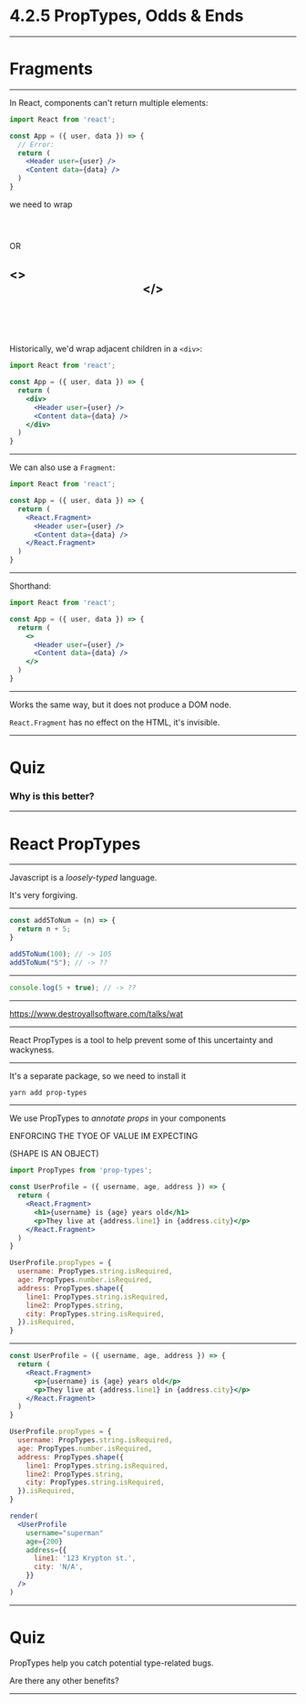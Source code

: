# 4.2.5 PropTypes, Odds & Ends

---

# Fragments

---

In React, components can't return multiple elements:

```jsx
import React from 'react';

const App = ({ user, data }) => {
  // Error:
  return (
    <Header user={user} />
    <Content data={data} />
  )
}
```

we need to wrap 
<div>
    <Header user={user} />
    <Content data={data} />
</div>

OR 

<>
    <Header user={user} />
    <Content data={data} />
</>
---

Historically, we'd wrap adjacent children in a `<div>`:

```jsx
import React from 'react';

const App = ({ user, data }) => {
  return (
    <div>
      <Header user={user} />
      <Content data={data} />
    </div>
  )
}
```

---

We can also use a `Fragment`:

```jsx
import React from 'react';

const App = ({ user, data }) => {
  return (
    <React.Fragment>
      <Header user={user} />
      <Content data={data} />
    </React.Fragment>
  )
}
```

---

Shorthand:

```jsx
import React from 'react';

const App = ({ user, data }) => {
  return (
    <>
      <Header user={user} />
      <Content data={data} />
    </>
  )
}
```

---

Works the same way, but it does not produce a DOM node.

`React.Fragment` has no effect on the HTML, it's invisible.

---

# Quiz

### Why is this better?

---

# React PropTypes

---

Javascript is a _loosely-typed_ language.

It's very forgiving.

---

```js
const add5ToNum = (n) => {
  return n + 5;
}

add5ToNum(100); // -> 105
add5ToNum("5"); // -> ??
```

---

```js
console.log(5 + true); // -> ??
```

---

https://www.destroyallsoftware.com/talks/wat

---

React PropTypes is a tool to help prevent some of this uncertainty and wackyness.

---

It's a separate package, so we need to install it

```bash
yarn add prop-types
```

---

We use PropTypes to _annotate props_ in your components


ENFORCING THE TYOE OF VALUE IM EXPECTING 

(SHAPE IS AN OBJECT)

```jsx
import PropTypes from 'prop-types';

const UserProfile = ({ username, age, address }) => {
  return (
    <React.Fragment>
      <h1>{username} is {age} years old</h1>
      <p>They live at {address.line1} in {address.city}</p>
    </React.Fragment>
  )
}

UserProfile.propTypes = {
  username: PropTypes.string.isRequired,
  age: PropTypes.number.isRequired,
  address: PropTypes.shape({
    line1: PropTypes.string.isRequired,
    line2: PropTypes.string,
    city: PropTypes.string.isRequired,
  }).isRequired,
}

```

---


```jsx live=true
const UserProfile = ({ username, age, address }) => {
  return (
    <React.Fragment>
      <p>{username} is {age} years old</p>
      <p>They live at {address.line1} in {address.city}</p>
    </React.Fragment>
  )
}

UserProfile.propTypes = {
  username: PropTypes.string.isRequired,
  age: PropTypes.number.isRequired,
  address: PropTypes.shape({
    line1: PropTypes.string.isRequired,
    line2: PropTypes.string,
    city: PropTypes.string.isRequired,
  }).isRequired,
}

render(
  <UserProfile
    username="superman"
    age={200}
    address={{
      line1: '123 Krypton st.',
      city: 'N/A',
    }}
  />
)

```

---

# Quiz

PropTypes help you catch potential type-related bugs.

Are there any other benefits?

---